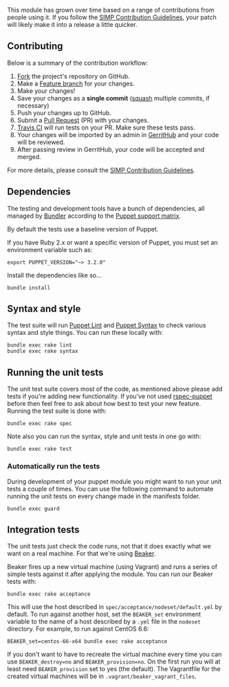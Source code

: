 This module has grown over time based on a range of contributions from people
using it. If you follow the [SIMP Contribution Guidelines](https://simp-project.atlassian.net/wiki/display/SD/Contributing+to+SIMP),
your patch will likely make it into a release a little quicker.


## Contributing
Below is a summary of the contribution workflow:

1. [Fork](https://help.github.com/articles/fork-a-repo/) the project's repository on GitHub.
2. Make a [Feature branch](https://www.atlassian.com/git/tutorials/comparing-workflows/feature-branch-workflow) for your changes.
3. Make your changes!
4. Save your changes as a **single commit** ([squash](https://git-scm.com/book/en/v2/Git-Tools-Rewriting-History#Squashing-Commits) multiple commits, if necessary)
5. Push your changes up to GitHub.
6. Submit a [Pull Request](https://help.github.com/articles/using-pull-requests/) (PR) with your changes.
7. [Travis CI](https://travis-ci.org/simp/) will run tests on your PR. Make sure these tests pass.
8. Your changes will be imported by an admin in [GerritHub](https://review.gerrithub.io/#/q/is:open+project:%255Esimp.*) and your code will be reviewed. 
9. After passing review in GerritHub, your code will be accepted and merged.

For more details, please consult the [SIMP Contribution Guidelines](https://simp-project.atlassian.net/wiki/display/SD/Contributing+to+SIMP).


## Dependencies

The testing and development tools have a bunch of dependencies,
all managed by [Bundler](http://bundler.io/) according to the
[Puppet support matrix](http://docs.puppetlabs.com/guides/platforms.html#ruby-versions).

By default the tests use a baseline version of Puppet.

If you have Ruby 2.x or want a specific version of Puppet,
you must set an environment variable such as:

    export PUPPET_VERSION="~> 3.2.0"

Install the dependencies like so...

    bundle install

## Syntax and style

The test suite will run [Puppet Lint](http://puppet-lint.com/) and
[Puppet Syntax](https://github.com/gds-operations/puppet-syntax) to
check various syntax and style things. You can run these locally with:

    bundle exec rake lint
    bundle exec rake syntax

## Running the unit tests

The unit test suite covers most of the code, as mentioned above please
add tests if you're adding new functionality. If you've not used
[rspec-puppet](http://rspec-puppet.com/) before then feel free to ask
about how best to test your new feature. Running the test suite is done
with:

    bundle exec rake spec

Note also you can run the syntax, style and unit tests in one go with:

    bundle exec rake test

### Automatically run the tests

During development of your puppet module you might want to run your unit
tests a couple of times. You can use the following command to automate
running the unit tests on every change made in the manifests folder.

    bundle exec guard

## Integration tests

The unit tests just check the code runs, not that it does exactly what
we want on a real machine. For that we're using
[Beaker](https://github.com/puppetlabs/beaker).

Beaker fires up a new virtual machine (using Vagrant) and runs a series of
simple tests against it after applying the module. You can run our
Beaker tests with:

    bundle exec rake acceptance

This will use the host described in `spec/acceptance/nodeset/default.yml`
by default. To run against another host, set the `BEAKER_set` environment
variable to the name of a host described by a `.yml` file in the
`nodeset` directory. For example, to run against CentOS 6.6:

    BEAKER_set=centos-66-x64 bundle exec rake acceptance

If you don't want to have to recreate the virtual machine every time you
can use `BEAKER_destroy=no` and `BEAKER_provision=no`. On the first run you will
at least need `BEAKER_provision` set to yes (the default). The Vagrantfile
for the created virtual machines will be in `.vagrant/beaker_vagrant_files`.
